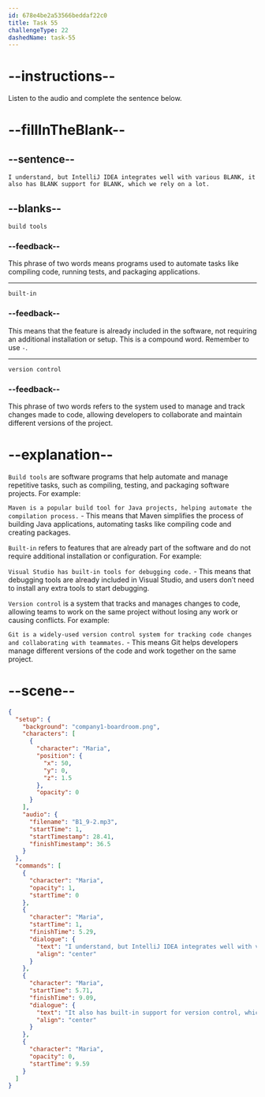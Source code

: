 ```yaml
---
id: 678e4be2a53566beddaf22c0
title: Task 55
challengeType: 22
dashedName: task-55
---
```


<!-- (audio) Maria: I understand, but IntelliJ IDEA integrates well with various build tools. It also has built-in support for version control, which we rely on a lot. -->

# --instructions--

Listen to the audio and complete the sentence below.

# --fillInTheBlank--

## --sentence--

`I understand, but IntelliJ IDEA integrates well with various BLANK, it also has BLANK support for BLANK, which we rely on a lot.`

## --blanks--

`build tools`

### --feedback--

This phrase of two words means programs used to automate tasks like compiling code, running tests, and packaging applications.

---

`built-in`

### --feedback--

This means that the feature is already included in the software, not requiring an additional installation or setup. This is a compound word. Remember to use `-`.

---

`version control`

### --feedback--

This phrase of two words refers to the system used to manage and track changes made to code, allowing developers to collaborate and maintain different versions of the project.

# --explanation--

`Build tools` are software programs that help automate and manage repetitive tasks, such as compiling, testing, and packaging software projects. For example:

`Maven is a popular build tool for Java projects, helping automate the compilation process.` - This means that Maven simplifies the process of building Java applications, automating tasks like compiling code and creating packages.

`Built-in` refers to features that are already part of the software and do not require additional installation or configuration. For example:

`Visual Studio has built-in tools for debugging code.` - This means that debugging tools are already included in Visual Studio, and users don’t need to install any extra tools to start debugging.

`Version control` is a system that tracks and manages changes to code, allowing teams to work on the same project without losing any work or causing conflicts. For example:

`Git is a widely-used version control system for tracking code changes and collaborating with teammates.` - This means Git helps developers manage different versions of the code and work together on the same project.

# --scene--

```json
{
  "setup": {
    "background": "company1-boardroom.png",
    "characters": [
      {
        "character": "Maria",
        "position": {
          "x": 50,
          "y": 0,
          "z": 1.5
        },
        "opacity": 0
      }
    ],
    "audio": {
      "filename": "B1_9-2.mp3",
      "startTime": 1,
      "startTimestamp": 28.41,
      "finishTimestamp": 36.5
    }
  },
  "commands": [
    {
      "character": "Maria",
      "opacity": 1,
      "startTime": 0
    },
    {
      "character": "Maria",
      "startTime": 1,
      "finishTime": 5.29,
      "dialogue": {
        "text": "I understand, but IntelliJ IDEA integrates well with various build tools.",
        "align": "center"
      }
    },
    {
      "character": "Maria",
      "startTime": 5.71,
      "finishTime": 9.09,
      "dialogue": {
        "text": "It also has built-in support for version control, which we rely on a lot.",
        "align": "center"
      }
    },
    {
      "character": "Maria",
      "opacity": 0,
      "startTime": 9.59
    }
  ]
}
```

